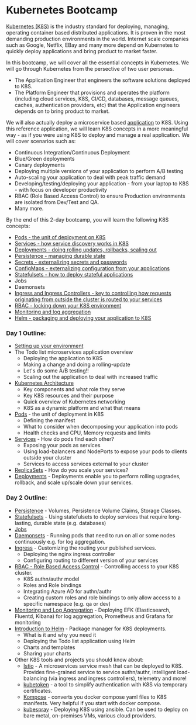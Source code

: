# Kubernetes Bootcamp #

[Kubernetes (K8S)](https://kubernetes.io/docs/home/) is the industry standard for deploying, managing, operating container based distributed applications.  It is proven in the most demanding production environments in the world.  Internet scale companies such as Google, Netflix, EBay and many more depend on Kubernetes to quickly deploy applications and bring product to market faster.

In this bootcamp, we will cover all the essential concepts in Kubernetes. We will go through Kubernetes from the persective of two user personas.

- The Application Engineer that engineers the software solutions deployed to K8S.
- The Platform Engineer that provisions and operates the platform (including cloud services, K8S, CI/CD, databases, message queues, caches, authentication providers, etc) that the Application engineers depends on to bring product to market.

We will also actually deploy a microservice based [application](./todo-app) to K8S.  Using this reference application, we will learn K8S concepts in a more meaningful way - as if you were using K8S to deploy and manage a real application.  We will cover scenarios such as:

- Continuous Integration/Continuous Deployment 
- Blue/Green deployments
- Canary deployments
- Deploying multiple versions of your application to perform A/B testing
- Auto-scaling your application to deal with peak traffic demand
- Developing/testing/deploying your application - from your laptop to K8S - with focus on developer productivity
- RBAC (Role Based Access Control) to ensure Production environments are isolated from Dev/Test and QA.
- Many more.

By the end of this 2-day bootcamp, you will learn the following K8S concepts:

- [Pods - the unit of deployment on K8S](./pods/README.md) 
- [Services - how service discovery works in K8S](./services/README.md)
- [Deployments - doing rolling updates, rollbacks, scaling out](./deployments/README.md)
- [Persistence - managing durable state](./persistence/README.md)
- [Secrets - externalizing secrets and passwords](./secrets/README.md)
- [ConfigMaps - externalizing configuration from your applications](./configmaps/README.md)
- [Statefulsets - how to deploy stateful applications](./statefulsets/README.md)
- Jobs
- Daemonsets
- [Ingress and Ingress Controllers - key to controlling how requests originating from outside the cluster is routed to your services](./ingress/README.md)
- [RBAC - locking down your K8S environment](./rback/README.md)
- [Monitoring and log aggregation](/monitoring/README.md)
- [Helm - packaging and deploying your application to K8S](./helm/README.md)

### Day 1 Outline: ###
- [Setting up your environment](./day1/set-up.md)
- The Todo list microservices application overview
    - Deploying the application to K8S
    - Making a change and doing a rolling-update
    - Let's do some A/B testing!!
    - Scaling out the application to deal with increased traffic
- [Kubernetes Architecture](./day1/k8s-architecture.md)
    - Key components and what role they serve
    - Key K8S resources and their purpose
    - Quick overview of Kubernetes networking
    - K8S as a dynamic platform and what that means
- [Pods](./pods/README.md) - the unit of deployment in K8S
    - Defining the manifest
    - What to consider when decomposing your application into pods
    - Health checks and CPU, Memory requests and limits
- [Services](./services/README.md) - How do pods find each other?
    - Exposing your pods as services
    - Using load-balancers and NodePorts to expose your pods to clients outside your cluster
    - Services to access services external to your cluster
- [ReplicaSets](./replicasets/README.md) - How do you scale your services?
- [Deployments](./deployments/README.md) - Deployments enable you to perform rolling upgrades, rollback, and scale up/scale down your services.

### Day 2 Outline: ###
- [Persistence](./persistence/README.md) - Volumes, Persistence Volume Claims, Storage Classes.  
- [Statefulsets](./statefulsets/README.md) - Using statefulsets to deploy services that require long-lasting, durable state (e.g. databases)
- [Jobs]()
- [Daemonsets](./daemonsets/README.md) - Running pods that need to run on all or some nodes continuously e.g. for log aggregation.
- [Ingress](./ingress/README.md) - Customizing the routing your published services.
    - Deploying the nginx ingress controller
    - Configuring routing to different version of your services
- [RBAC - Role Based Access Control](./rbac/README.md) - Controlling access to your K8S cluster.
    - K8S authn/authr model
    - Roles and Role bindings
    - Integrating Azure AD for authn/authr
    - Creating custom roles and role bindings to only allow access to a specific namespace (e.g. qa or dev)
- [Monitoring and Log Aggregation](./) - Deploying EFK (Elasticsearch, Fluentd, Kibana) for log aggregation, Prometheus and Grafana for monitoring
- [Introduction to Helm](./helm/README.md) - Package manager for K8S deployments.
    - What is it and why you need it
    - Deploying the Todo list application using Helm
    - Charts and templates
    - Sharing your charts
- Other K8S tools and projects you should know about:
    - [Istio](https://istio.io/docs/) - A microservices service mesh that can be deployed to K8S.  Provides fine-grained service to service authn/authr, intelligent load-balancing (via ingress and ingress controllers), telemetry and more!
    - [kubetoken](https://github.com/atlassian/kubetoken) - a tool to simplify authentication with K8S via temporary certificates.
    - [Kompose](http://kompose.io/) - converts you docker compose yaml files to K8S manifests.  Very helpful if you start with docker compose.
    - [kubespray](https://github.com/kubernetes-incubator/kubespray) - Deploying K8S using ansible. Can be used to deploy on bare metal, on-premises VMs, various cloud providers.